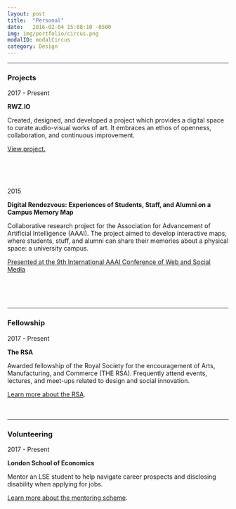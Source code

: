 ```yaml
---
layout: post
title:  "Personal"
date:   2016-02-04 15:08:10 -0500
img: img/portfolio/circus.png
modalID: modalCircus
category: Design
---
```

<section class="grid">
      <hr>
      <div class="col lg-3 md-12 sm-12 section-title" align="left">
        <h3>Projects</h3>
      </div>
      <div class="col lg-3 md-4 sm-12" align="left">
        <p>2017 - Present</p>
      </div>
      <div class="col lg-6 md-8 sm-12" align="left">
        <p><b>RWZ.IO</b></p>
            
<p>Created, designed, and developed a project which provides a digital space to curate audio-visual works of art. It embraces an ethos of openness, collaboration, and continuous improvement.</p>
            
<p><a href="https://rwz.io" target="_blank">View project.</a></p>     
      <br> <br> <br>
      </div>
      <div class="col lg-3 md-4 sm-12" align="left">
        <p>2015</p>
      </div>
      <div class="col lg-6 md-8 sm-12" align="left">
        <p><b>Digital Rendezvous: Experiences of Students, Staff, and Alumni on a Campus Memory Map</b></p>
            
<p>Collaborative research project for the Association for Advancement of Artificial Intelligence (AAAI). The project aimed to develop interactive maps, where students, stuff, and alumni can share their memories about a physical space: a university campus.</p>

<p><a href="https://www.aaai.org/ocs/index.php/ICWSM/ICWSM15/paper/viewFile/10650/10543" target="_blank">Presented at the 9th International AAAI Conference of Web and Social Media</a></p>
      <br> <br> <br>
      </div>
<hr width="100%" align="center">
      <div class="col lg-3 md-12 sm-12 section-title" align="left">
        <h3>Fellowship</h3>
      </div>
      <div class="col lg-3 md-4 sm-12" align="left">
        <p>2017 - Present</p>
      </div>
      <div class="col lg-6 md-8 sm-12" align="left">
        <p><b>The RSA</b></p>
        
  <p>Awarded fellowship of the Royal Society for the encouragement of Arts, Manufacturing, and Commerce (THE RSA). Frequently attend events, lectures, and meet-ups related to design and social innovation.</p> 
  
<a href="https://www.thersa.org/" target="_blank">Learn more about the RSA</a>.
        <br> <br> <br>
      </div>
<hr width="100%" align="center">
      <div class="col lg-3 md-12 sm-12 section-title" align="left">
        <h3>Volunteering</h3>
      </div>
      <div class="col lg-3 md-4 sm-12" align="left">
        <p>2017 - Present</p>
      </div>
      <div class="col lg-6 md-8 sm-12" align="left">
        <p><b>London School of Economics</b></p>
      
<p>Mentor an LSE student to help navigate career prospects and disclosing disability when applying for jobs.</p>
      
<a href="https://info.lse.ac.uk/current-students/careers/services/for/students-with-disabilities/disability-mentoring-scheme" target="_blank">Learn more about the mentoring scheme</a>.
      </div>
</section>
